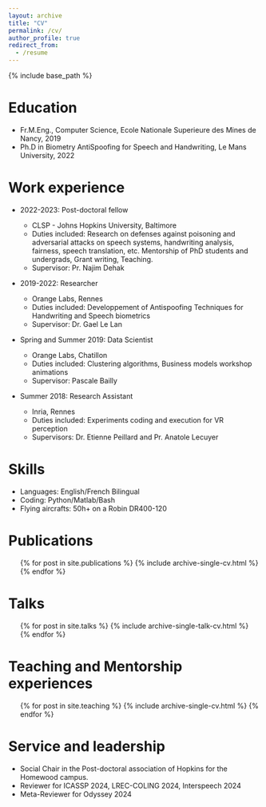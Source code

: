 ```yaml
---
layout: archive
title: "CV"
permalink: /cv/
author_profile: true
redirect_from:
  - /resume
---
```


{% include base_path %}

Education
======
* Fr.M.Eng., Computer Science,  Ecole Nationale Superieure des Mines de Nancy, 2019
* Ph.D in Biometry AntiSpoofing for Speech and Handwriting, Le Mans University, 2022

Work experience
======
* 2022-2023: Post-doctoral fellow
  * CLSP - Johns Hopkins University, Baltimore
  * Duties included: Research on defenses against poisoning and adversarial attacks on speech systems, handwriting analysis, fairness, speech translation, etc. Mentorship of PhD students and undergrads, Grant writing, Teaching.
  * Supervisor: Pr. Najim Dehak

* 2019-2022: Researcher
  * Orange Labs, Rennes
  * Duties included: Developpement of Antispoofing Techniques for Handwriting and Speech biometrics
  * Supervisor: Dr. Gael Le Lan

* Spring and Summer 2019: Data Scientist
  * Orange Labs, Chatillon
  * Duties included: Clustering algorithms, Business models workshop animations
  * Supervisor: Pascale Bailly

* Summer 2018: Research Assistant
  * Inria, Rennes
  * Duties included: Experiments coding and execution for VR perception
  * Supervisors: Dr. Etienne Peillard and Pr. Anatole Lecuyer


  
Skills
======
* Languages: English/French Bilingual
* Coding: Python/Matlab/Bash
* Flying aircrafts: 50h+ on a Robin DR400-120

Publications
======
  <ul>{% for post in site.publications %}
    {% include archive-single-cv.html %}
  {% endfor %}</ul>
  
Talks
======
  <ul>{% for post in site.talks %}
    {% include archive-single-talk-cv.html %}
  {% endfor %}</ul>
  
Teaching and Mentorship experiences
======
  <ul>{% for post in site.teaching %}
    {% include archive-single-cv.html %}
  {% endfor %}</ul>
  
Service and leadership
======
* Social Chair in the Post-doctoral association of Hopkins for the Homewood campus.
* Reviewer for ICASSP 2024, LREC-COLING 2024, Interspeech 2024
* Meta-Reviewer for Odyssey 2024
